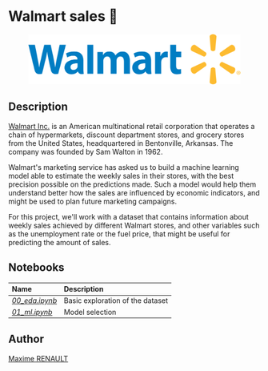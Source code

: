 # Walmart sales 🏪

<p align="center">
   <img src='./data/logo.png' height='100'>
</p>

## Description

[Walmart Inc.](https://www.walmart.com/) is an American multinational retail corporation that operates a chain of hypermarkets, discount department stores, and grocery stores from the United States, headquartered in Bentonville, Arkansas. The company was founded by Sam Walton in 1962.

Walmart's marketing service has asked us to build a machine learning model able to estimate the weekly sales in their stores, with the best precision possible on the predictions made. Such a model would help them understand better how the sales are influenced by economic indicators, and might be used to plan future marketing campaigns.

For this project, we'll work with a dataset that contains information about weekly sales achieved by different Walmart stores, and other variables such as the unemployment rate or the fuel price, that might be useful for predicting the amount of sales.

## Notebooks

| Name | Description |
|:-|:-|
| <ins>_00_eda.ipynb_</ins> | Basic exploration of the dataset |
| <ins>_01_ml.ipynb_</ins> | Model selection |

## Author

[Maxime RENAULT](https://github.com/qxzjy)